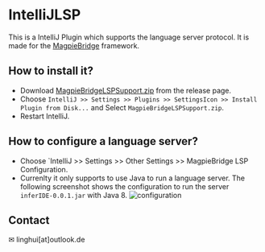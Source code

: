 # IntelliJLSP

This is a IntelliJ Plugin which supports the language server protocol. It is made for the [MagpieBridge](https://github.com/MagpieBridge/MagpieBridge) framework.

## How to install it?
- Download [MagpieBridgeLSPSupport.zip](https://github.com/MagpieBridge/IntelliJLSP/releases/download/v1.0/MagpieBridgeLSPSupport.zip) from the release page.
- Choose `IntelliJ >> Settings >> Plugins >> SettingsIcon >> Install Plugin from Disk...` and Select `MagpieBridgeLSPSupport.zip`.
- Restart IntelliJ.
## How to configure a language server?
- Choose `IntelliJ >> Settings >> Other Settings >> MagpieBridge LSP Configuration. 
- Currenlty it only supports to use Java to run a language server. The following screenshot shows the configuration to run the server `inferIDE-0.0.1.jar` with Java 8.
![configuration](https://github.com/MagpieBridge/MagpieBridge/blob/develop/doc/intellij1.PNG)


## Contact 
&#x2709; linghui[at]outlook.de

